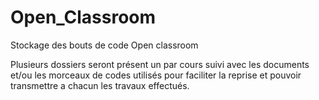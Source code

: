 # Open_Classroom
Stockage des bouts de code Open classroom

Plusieurs dossiers seront présent un par cours suivi avec les documents et/ou les morceaux de codes utilisés pour faciliter la reprise et pouvoir transmettre a chacun les travaux effectués.
